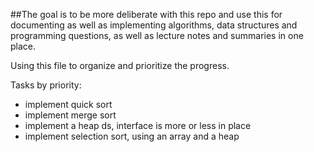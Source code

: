 ##The goal is to be more deliberate with this repo and use this for documenting 
as well as implementing algorithms, data structures and programming questions, as well as lecture notes and summaries in one place.

Using this file to organize and prioritize the progress.

Tasks by priority: 

- implement quick sort
- implement merge sort
- implement a heap ds, interface is more or less in place
- implement selection sort, using an array and a heap




 